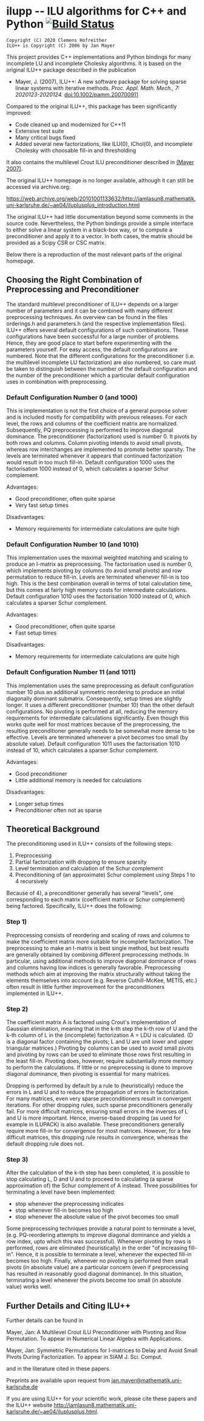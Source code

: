 # ilupp -- ILU algorithms for C++ and Python   [![Build Status](https://travis-ci.com/c-f-h/ilupp.svg?branch=master)](https://travis-ci.com/c-f-h/ilupp)

    Copyright (C) 2020 Clemens Hofreither
    ILU++ is Copyright (C) 2006 by Jan Mayer

This project provides C++ implementations and Python bindings for many incomplete LU
and incomplete Cholesky algorithms. It is based on the original ILU++ package
described in the publication

- Mayer, J. (2007), ILU++: A new software package for solving sparse linear
  systems with iterative methods. *Proc. Appl. Math. Mech., 7: 2020123-2020124.*
  [doi:10.1002/pamm.200700911](https://dx.doi.org/10.1002/pamm.200700911)

Compared to the original ILU++, this package has been significantly improved:

- Code cleaned up and modernized for C++11
- Extensive test suite
- Many critical bugs fixed
- Added several new factorizations, like ILU(0), IChol(0), and incomplete Cholesky
  with choosable fill-in and thresholding

It also contains the multilevel Crout ILU preconditioner described in
[(Mayer 2007)](https://doi.org/10.1002/nla.554).

The original ILU++ homepage is no longer available, although it can still be accessed
via archive.org:

https://web.archive.org/web/20101001133632/http://iamlasun8.mathematik.uni-karlsruhe.de/~ae04/iluplusplus_introduction.html

The original ILU++ had little documentation beyond some comments in the source code.
Nevertheless, the Python bindings provide a simple interface to either solve a
linear system in a black-box way, or to compute a preconditioner and apply it
to a vector.  In both cases, the matrix should be provided as a Scipy CSR or
CSC matrix.

Below there is a reproduction of the most relevant parts of the original homepage.

## Choosing the Right Combination of Preprocessing and Preconditioner

The standard multilevel preconditioner of ILU++ depends on a larger number of
parameters and it can be combined with many different preprocessing techniques.
An overview can be found in the files orderings.h and parameters.h (and the
respective implementation files). ILU++ offers several default configurations
of such combinations. These configurations have been successful for a large
number of problems. Hence, they are good place to start before experimenting
with the parameters yourself. For easy access, the default configurations are
numbered. Note that the different configurations for the preconditioner (i.e.
the multilevel incomplete LU factorization) are also numbered, so care must be
taken to distinguish between the number of the default configuration and the
number of the preconditioner which a particular default configuration uses in
combination with preprocessing.

### Default Configuration Number 0 (and 1000)

This is implementation is not the first choice of a general purpose solver and
is included mostly for compatibility with previous releases. For each level,
the rows and columns of the coefficient matrix are normalized. Subsequently, PQ
preprocessing is performed to improve diagonal dominance. The preconditioner
(factorization) used is number 0. It pivots by both rows and columns. Column
pivoting intends to avoid small pivots, whereas row interchanges are
implemented to promote better sparsity. The levels are terminated whenever it
appears that continued factorization would result in too much fill-in. Default
configuration 1000 uses the factorisation 1000 instead of 0, which calculates a
sparser Schur complement.

Advantages:
 - Good preconditioner, often quite sparse
 - Very fast setup times

Disadvantages:
 - Memory requirements for intermediate calculations are quite high

### Default Configuration Number 10 (and 1010)

This implementation uses the maximal weighted matching and scaling to produce
an I-matrix as preprocessing. The factorisation used is number 0, which
implements pivoting by columns (to avoid small pivots) and row permutation to
reduce fill-in. Levels are terminated whenever fill-in is too high. This is the
best combination overall in terms of total calculation time, but this comes at
fairly high memory costs for intermediate calculations. Default configuration
1010 uses the factorisation 1000 instead of 0, which calculates a sparser Schur
complement.

Advantages:
 - Good preconditioner, often quite sparse
 - Fast setup times

Disadvantages:
 - Memory requirements for intermediate calculations are quite high

### Default Configuration Number 11 (and 1011)

This implementation uses the same preprocessing as default configuration number
10 plus an additional symmetric reordering to produce an initial diagonally
dominant submatrix. Consequently, setup times are slightly longer. It uses a
different preconditioner (number 10) than the other default configurations. No
pivoting is performed at all, reducing the memory requirements for intermediate
calculations significantly. Even though this works quite well for most matrices
because of the preprocessing, the resulting preconditioner generally needs to
be somewhat more dense to be effective. Levels are terminated whenever a pivot
becomes too small (by absolute value). Default configuration 1011 uses the
factorisation 1010 instead of 10, which calculates a sparser Schur complement.

Advantages:
 - Good preconditioner
 - Little additional memory is needed for calculations

Disadvantages:
 - Longer setup times
 - Preconditioner often not as sparse

## Theoretical Background

The preconditioning used in ILU++ consists of the following steps:

1. Preprocessing
2. Partial factorization with dropping to ensure sparsity
3. Level termination and calculation of the Schur complement
4. Preconditioning of (an approximate) Schur complement using Steps 1 to 4 recursively

Because of 4), a preconditioner generally has several "levels", one
corresponding to each matrix (coefficient matrix or Schur complement) being
factored. Specifically, ILU++ does the following:

### Step 1)

Preprocessing consists of reordering and scaling of rows and columns to make
the coefficient matrix more suitable for incomplete factorization. The
preprocessing to make an I-matrix is best single method, but best results are
generally obtained by combining different preprocessing methods. In particular,
using additional methods to improve diagonal dominance of rows and columns
having low indices is generally favorable. Preprocessing methods which aim at
improving the matrix structurally without taking the elements themselves into
account (e.g. Reverse Cuthill-McKee, METIS, etc.) often result in little
further improvement for the preconditioners implemented in ILU++.

### Step 2)

The coefficient matrix A is factored using Crout's implementation of Gaussian
elimination, meaning that in the k-th step the k-th row of U and the k-th
column of L in the (incomplete) factorization A = LDU is calculated. (D is a
diagonal factor containing the pivots; L and U are unit lower and upper
triangular matrices.) Pivoting by columns can be used to avoid small pivots and
pivoting by rows can be used to eliminate those rows first resulting in the
least fill-in. Pivoting does, however, require substantially more memory to
perform the calculations. If little or no preprocessing is done to improve
diagonal dominance, then pivoting is essential for many matrices.

Dropping is performed by default by a rule to (heuristically) reduce the errors
in L and U and to reduce the propagation of errors in factorization. For many
matrices, even very sparse preconditioners result in convergent iterations. For
other dropping rules, such sparse preconditioners generally fail. For more
difficult matrices, ensuring small errors in the inverses of L and U is more
important. Hence, inverse-based dropping (as used for example in ILUPACK) is
also available. These preconditioners generally require more fill-in for
convergence for most matrices. However, for a few difficult matrices, this
dropping rule results in convergence, whereas the default dropping rule does
not.

### Step 3)

After the calculation of the k-th step has been completed, it is possible to
stop calculating L, D and U and to proceed to calculating (a sparse
approximation of) the Schur complement of A instead. Three possibilities for
terminating a level have been implemented:

 - stop whenever the preprocessing indicates
 - stop whenever fill-in becomes too high
 - stop whenever the absolute value of the pivot becomes too small

Some preprocessing techniques provide a natural point to terminate a level,
(e.g. PQ-reordering attempts to improve diagonal dominance and yields a row
index, upto which this was successful). Whenever pivoting by rows is performed,
rows are eliminated (heuristically) in the order "of increasing fill-in".
Hence, it is possible to terminate a level, whenever the expected fill-in
becomes too high. Finally, whenever no pivoting is performed then small pivots
(in absolute value) are a particular concern (even if preprocessing has
resulted in reasonably good diagonal dominance). In this situation, terminating
a level whenever the pivots become too small (in absolute value) works well.


## Further Details and Citing ILU++

Further details can be found in

Mayer, Jan: A Multilevel Crout ILU Preconditioner with Pivoting and Row Permutation. To appear in Numerical Linear Algebra with Applications.

Mayer, Jan: Symmetric Permutations for I-matrices to Delay and Avoid Small Pivots During Factorization. To appear in SIAM J. Sci. Comput.

and in the literature cited in these papers.

Preprints are available upon request from jan.mayer@mathematik.uni-karlsruhe.de

If you are using ILU++ for your scientific work, please cite these papers and the ILU++ website http://iamlasun8.mathematik.uni-karlsruhe.de/~ae04/iluplusplus.html.
